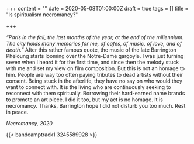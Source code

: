 +++
content = ""
date = 2020-05-08T01:00:00Z
draft = true
tags = []
title = "Is spiritualism necromancy?"

+++

_“Paris in the fall, the last months of the year, at the end of the millennium. The city holds many memories for me, of cafes, of music, of love, and of death.”_ After this rather famous quote, the music of the late Barrington Pheloung starts looming over the Notre-Dame gargoyle. I was just turning seven when I heard it for the first time, and since then the melody stuck with me and set my view on film composition. But this is not an homage to him. People are way too often paying tributes to dead artists without their consent. Being stuck in the afterlife, they have no say on who would they want to connect with. It is the living who are continuously seeking to reconnect with them spiritually. Borrowing their hard-earned name brands to promote an art piece. I did it too, but my act is no homage. It is necromancy. Thanks, Barrington hope I did not disturb you too much. Rest in peace.

_Necromancy, 2020_

{{< bandcamptrack1 3245589928 >}}